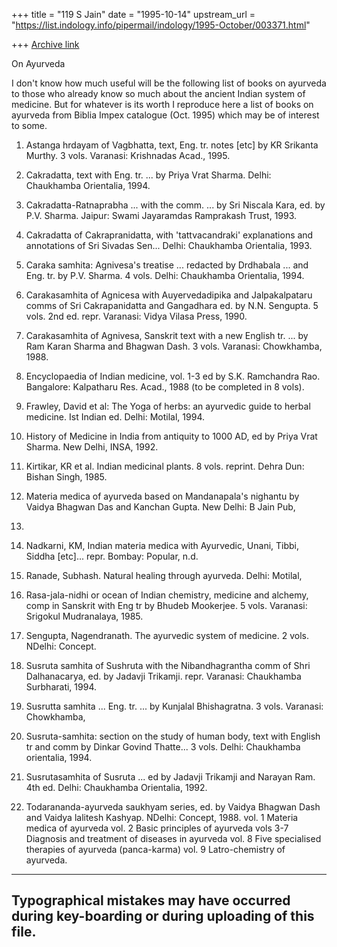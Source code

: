 +++
title = "119 S Jain"
date = "1995-10-14"
upstream_url = "https://list.indology.info/pipermail/indology/1995-October/003371.html"

+++
[Archive link](https://list.indology.info/pipermail/indology/1995-October/003371.html)

On Ayurveda

I don't know how much useful will be the following list of books
on ayurveda to those who already know so much about the ancient
Indian system of medicine. But for whatever is its worth I
reproduce here a list of books on ayurveda from Biblia Impex
catalogue (Oct. 1995) which may be of interest to some.

1. Astanga hrdayam of Vagbhatta, text, Eng. tr. notes [etc] by KR
Srikanta Murthy. 3 vols. Varanasi: Krishnadas Acad., 1995.

2. Cakradatta, text with Eng. tr. ... by  Priya Vrat Sharma.
Delhi: Chaukhamba Orientalia, 1994.

3. Cakradatta-Ratnaprabha ... with the comm. ... by Sri Niscala
Kara, ed. by P.V. Sharma. Jaipur: Swami Jayaramdas Ramprakash
Trust, 1993.

4. Cakradatta of Cakrapranidatta, with 'tattvacandraki'
explanations and annotations of Sri Sivadas Sen... Delhi:
Chaukhamba Orientalia, 1993.

5. Caraka samhita: Agnivesa's treatise ... redacted by Drdhabala
... and Eng. tr. by P.V. Sharma. 4 vols. Delhi: Chaukhamba
Orientalia, 1994.

6. Carakasamhita of Agnicesa with Auyervedadipika and
Jalpakalpataru comms of Sri Cakrapanidatta and Gangadhara ed. by
N.N. Sengupta. 5 vols. 2nd ed. repr. Varanasi: Vidya Vilasa
Press, 1990.

7. Carakasamhita of Agnivesa, Sanskrit text with a new English
tr. ... by Ram Karan Sharma and Bhagwan Dash. 3 vols. Varanasi:
Chowkhamba, 1988.

8. Encyclopaedia of Indian medicine, vol. 1-3 ed by S.K.
Ramchandra Rao. Bangalore: Kalpatharu Res. Acad., 1988 (to be
completed in 8 vols).

9. Frawley, David et al: The Yoga of herbs: an ayurvedic guide to
herbal medicine. Ist Indian ed. Delhi: Motilal, 1994.

10. History of Medicine in India from antiquity to 1000 AD, ed by
Priya Vrat Sharma. New Delhi, INSA, 1992.

11. Kirtikar, KR et al. Indian medicinal plants. 8 vols. reprint.
Dehra Dun: Bishan Singh, 1985.

12. Materia medica of ayurveda based on Mandanapala's nighantu by
Vaidya Bhagwan Das and Kanchan Gupta. New Delhi: B Jain Pub,
1991.

13. Nadkarni, KM, Indian materia medica with Ayurvedic, Unani,
Tibbi, Siddha [etc]... repr. Bombay: Popular, n.d.
14. Ranade, Subhash. Natural healing through ayurveda. Delhi:
Motilal, 

15. Rasa-jala-nidhi or ocean of Indian chemistry, medicine and
alchemy, comp in Sanskrit with Eng tr by Bhudeb Mookerjee. 5
vols. Varanasi: Srigokul Mudranalaya, 1985.

16. Sengupta, Nagendranath. The ayurvedic system of medicine. 2
vols. NDelhi: Concept.

17. Susruta samhita of Sushruta with the Nibandhagrantha comm of
Shri Dalhanacarya, ed. by Jadavji Trikamji. repr. Varanasi:
Chaukhamba Surbharati, 1994.

18. Susrutta samhita ... Eng. tr. ... by Kunjalal Bhishagratna. 3
vols. Varanasi: Chowkhamba, 

19. Susruta-samhita: section on the study of human body, text
with English tr and comm by Dinkar Govind Thatte... 3 vols.
Delhi: Chaukhamba orientalia, 1994.

20. Susrutasamhita of Susruta ... ed by Jadavji Trikamji and
Narayan Ram. 4th ed. Delhi: Chaukhamba Orientalia, 1992.

21. Todarananda-ayurveda saukhyam series, ed. by Vaidya Bhagwan
Dash and Vaidya lalitesh Kashyap. NDelhi: Concept, 1988.
     vol. 1 Materia medica of ayurveda
     vol. 2 Basic principles of ayurveda
     vols 3-7 Diagnosis and treatment of diseases in ayurveda
     vol. 8 Five specialised therapies of ayurveda (panca-karma)
     vol. 9 Latro-chemistry of ayurveda.

-------------------------
Typographical mistakes may have occurred during key-boarding or during 
uploading of this file.
--------------------------------------------------------------





